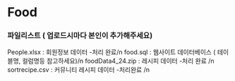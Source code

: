 # Food

### 파일리스트 ( 업로드시마다 본인이 추가해주세요)
People.xlsx : 회원정보 데이터 -처리 완료/n
food.sql : 웹사이트 데이터베이스 ( 테이블명, 컬럼명등 참고하세요)/n
foodData4_24.zip  : 레시피 데이터 -처리 완료 /n
sortrecipe.csv : 커뮤니티 레시피 데이터 -처리완료 /n
